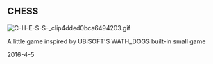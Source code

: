 CHESS
--------------

![C-H-E-S-S-_clip4dded0bca6494203.gif](https://moetu.fastmirror.org/images/2018/01/16/C-H-E-S-S-_clip4dded0bca6494203.gif)

A little game inspired by UBISOFT'S WATH_DOGS built-in small game

2016-4-5